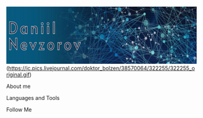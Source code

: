 ![Header](https://github.com/Danny-Pilot/Danny-Pilot/blob/main/assets/%D0%A0%D0%B8%D1%81%D1%83%D0%BD%D0%BE%D0%BA1.png)
(https://ic.pics.livejournal.com/doktor_bolzen/38570064/322255/322255_original.gif)

About me

Languages and Tools

Follow Me